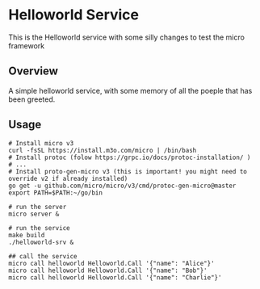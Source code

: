 # Helloworld Service

This is the Helloworld service with some silly changes to test the micro framework

## Overview

A simple helloworld service, with some memory of all the poeple that has been greeted.

## Usage

```
# Install micro v3
curl -fsSL https://install.m3o.com/micro | /bin/bash
# Install protoc (folow https://grpc.io/docs/protoc-installation/ )
# ...
# Install proto-gen-micro v3 (this is important! you might need to override v2 if already installed)
go get -u github.com/micro/micro/v3/cmd/protoc-gen-micro@master
export PATH=$PATH:~/go/bin

# run the server
micro server &

# run the service
make build
./helloworld-srv &

## call the service
micro call helloworld Helloworld.Call '{"name": "Alice"}'
micro call helloworld Helloworld.Call '{"name": "Bob"}'
micro call helloworld Helloworld.Call '{"name": "Charlie"}'
```
